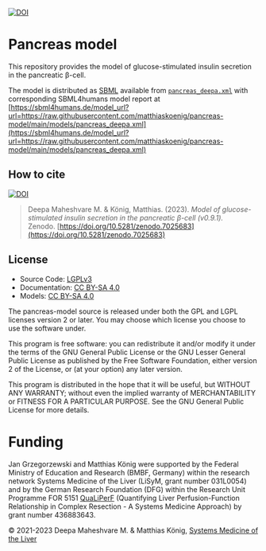 [![DOI](https://zenodo.org/badge/DOI/10.5281/zenodo.6976102.svg)](https://doi.org/10.5281/zenodo.6976102)

# Pancreas model
This repository provides the model of glucose-stimulated insulin secretion in the pancreatic β-cell.

The model is distributed as [SBML](http://sbml.org) available from [`pancreas_deepa.xml`](./models/pancreas_deepa.xml) with 
corresponding SBML4humans model report at [https://sbml4humans.de/model_url?url=https://raw.githubusercontent.com/matthiaskoenig/pancreas-model/main/models/pancreas_deepa.xml](https://sbml4humans.de/model_url?url=https://raw.githubusercontent.com/matthiaskoenig/pancreas-model/main/models/pancreas_deepa.xml)

## How to cite
[![DOI](https://zenodo.org/badge/DOI/10.5281/zenodo.7025683.svg)](https://doi.org/10.5281/zenodo.7025683)

> Deepa Maheshvare M. & König, Matthias. (2023). 
> *Model of glucose-stimulated insulin secretion in the pancreatic β-cell (v0.9.1).*   
> Zenodo. [https://doi.org/10.5281/zenodo.7025683](https://doi.org/10.5281/zenodo.7025683)

## License

* Source Code: [LGPLv3](http://opensource.org/licenses/LGPL-3.0)
* Documentation: [CC BY-SA 4.0](http://creativecommons.org/licenses/by-sa/4.0/)
* Models: [CC BY-SA 4.0](http://creativecommons.org/licenses/by-sa/4.0/)

The pancreas-model source is released under both the GPL and LGPL licenses version 2 or
later. You may choose which license you choose to use the software under.

This program is free software: you can redistribute it and/or modify it under
the terms of the GNU General Public License or the GNU Lesser General Public
License as published by the Free Software Foundation, either version 2 of the
License, or (at your option) any later version.

This program is distributed in the hope that it will be useful, but WITHOUT ANY
WARRANTY; without even the implied warranty of MERCHANTABILITY or FITNESS FOR A
PARTICULAR PURPOSE. See the GNU General Public License for more details.

Funding
=======
Jan Grzegorzewski and Matthias König were supported by the Federal Ministry of Education and Research (BMBF, Germany)
within the research network Systems Medicine of the Liver (LiSyM, grant number 031L0054)
and by the German Research Foundation (DFG) within the Research Unit Programme FOR 5151
[QuaLiPerF](https://qualiperf.de) (Quantifying Liver Perfusion-Function Relationship in Complex Resection -
A Systems Medicine Approach) by grant number 436883643.

© 2021-2023 Deepa Maheshvare M. & Matthias König, [Systems Medicine of the Liver](https://livermetabolism.com)

